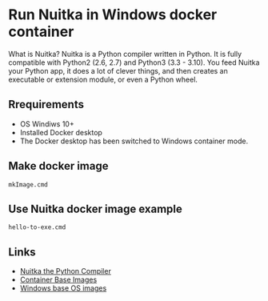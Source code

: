 # Run Nuitka in Windows docker container

What is Nuitka?
Nuitka is a Python compiler written in Python.
It is fully compatible with Python2 (2.6, 2.7) and Python3 (3.3 - 3.10).
You feed Nuitka your Python app, it does a lot of clever things, and then creates an executable or extension module, or even a Python wheel.

## Rrequirements
* OS Windiws 10+
* Installed Docker desktop
* The Docker desktop has been switched to Windows container mode.

## Make docker image
```
mkImage.cmd
```
## Use Nuitka docker image example
```
hello-to-exe.cmd
```


## Links
* [Nuitka the Python Compiler](https://nuitka.net/)
* [Container Base Images](https://docs.microsoft.com/en-us/virtualization/windowscontainers/manage-containers/container-base-images)
* [Windows base OS images](https://hub.docker.com/_/microsoft-windows-base-os-images)